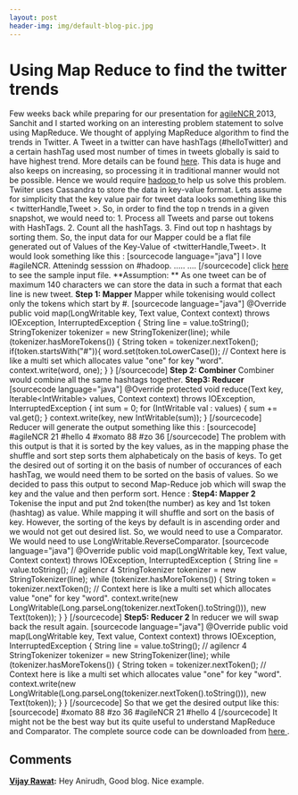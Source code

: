 ```yaml
---
layout: post
header-img: img/default-blog-pic.jpg
---
```


# Using Map Reduce to find the twitter trends

Few weeks back while preparing for our presentation for [agileNCR ](http://agilencr.xebia.in/)2013, Sanchit and I started working on an interesting problem statement to solve using MapReduce. We thought of applying MapReduce algorithm to find the trends in Twitter. A Tweet in a twitter can have hashTags (#helloTwitter) and a certain hashTag used most number of times in tweets globally is said to have highest trend. More details can be found [here](https://support.twitter.com/articles/101125-faqs-about-twitter-s-trends). This data is huge and also keeps on increasing, so processing it in traditional manner would not be possible. Hence we would require [hadoop ](http://hadoop.apache.org/)to help us solve this problem. Twiiter uses Cassandra to store the data in key-value format. Lets assume for simplicity that the key value pair for tweet data looks something like this < twitterHandle,Tweet >.  So, in order to find the top n trends in a given snapshot, we would need to: 1\. Process all Tweets and parse out tokens with HashTags. 2\. Count all the hashTags. 3\. Find out top n hashtags by sorting them. So, the input data for our Mapper could be a flat file generated out of Values of the Key-Value of <twitterHandle,Tweet>. It would look something like this : [sourcecode language="java"] I love #agileNCR. Attenindg sesssion on #hadoop. ..... .... [/sourcecode] click [here ](https://github.com/anirudh83/xke_hadoop/blob/master/input/test.jpda)to see the sample input file. **Assumption: ** As one tweet can be of maximum 140 characters we can store the data in such a format that each line is new tweet. **Step 1: Mapper** Mapper while tokenising would collect only the tokens which start by #. [sourcecode language="java"] @Override public void map(LongWritable key, Text value, Context context) throws IOException, InterruptedException { String line = value.toString(); StringTokenizer tokenizer = new StringTokenizer(line); while (tokenizer.hasMoreTokens()) { String token = tokenizer.nextToken(); if(token.startsWith("#")){ word.set(token.toLowerCase()); // Context here is like a multi set which allocates value "one" for key "word". context.write(word, one); } } [/sourcecode] **Step 2: Combiner** Combiner would combine all the same hashtags together. **Step3: Reducer** [sourcecode language="java"] @Override protected void reduce(Text key, Iterable&lt;IntWritable&gt; values, Context context) throws IOException, InterruptedException { int sum = 0; for (IntWritable val : values) { sum += val.get(); } context.write(key, new IntWritable(sum)); } </pre> [/sourcecode] Reducer will generate the output something like this : [sourcecode] #agileNCR 21 #hello 4 #xomato 88 #zo 36 [/sourcecode] The problem with this output is that it is sorted by the key values, as in the mapping phase the shuffle and sort step sorts them alphabeticaly on the basis of keys. To get the desired out of sorting it on the basis of number of occurances of each hashTag, we would need them to be sorted on the basis of values. So we decided to pass this output to second Map-Reduce job which will swap the key and the value and then perform sort. Hence : **Step4: Mapper 2** Tokenise the input and put 2nd token(the number) as key and 1st token (hashtag) as value. While mapping it will shuffle and sort on the basis of key. However, the sorting of the keys by default is in ascending order and we would not get out desired list. So, we would need to use a Comparator. We would need to use LongWritable.ReverseComparator. [sourcecode language="java"] @Override public void map(LongWritable key, Text value, Context context) throws IOException, InterruptedException { String line = value.toString(); // agilencr 4 StringTokenizer tokenizer = new StringTokenizer(line); while (tokenizer.hasMoreTokens()) { String token = tokenizer.nextToken(); // Context here is like a multi set which allocates value "one" for key "word". context.write(new LongWritable(Long.parseLong(tokenizer.nextToken().toString())), new Text(token)); } } [/sourcecode] **Step5: Reducer 2** In reducer we will swap back the result again. [sourcecode language="java"] @Override public void map(LongWritable key, Text value, Context context) throws IOException, InterruptedException { String line = value.toString(); // agilencr 4 StringTokenizer tokenizer = new StringTokenizer(line); while (tokenizer.hasMoreTokens()) { String token = tokenizer.nextToken(); // Context here is like a multi set which allocates value "one" for key "word". context.write(new LongWritable(Long.parseLong(tokenizer.nextToken().toString())), new Text(token)); } } [/sourcecode] So that we get the desired output like this: [sourcecode] #xomato 88 #zo 36 #agileNCR 21 #hello 4 [/sourcecode] It might not be the best way but its quite useful to understand MapReduce and Comparator. The complete source code can be downloaded from [here ](https://github.com/anirudh83/xke_hadoop/blob/master/src/com/example/trendfinder).

## Comments

**[Vijay Rawat](#9314 "2013-03-13 13:36:35"):** Hey Anirudh, Good blog. Nice example.

